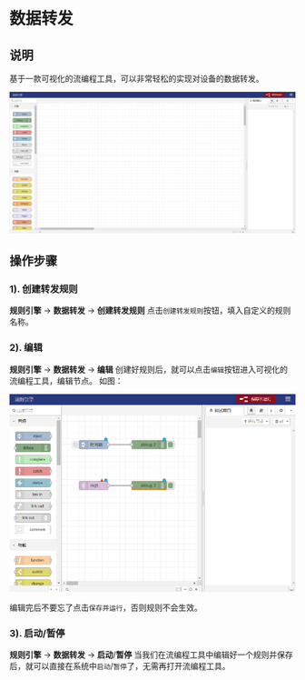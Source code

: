 # 数据转发

## 说明

基于一款可视化的流编程工具，可以非常轻松的实现对设备的数据转发。

![img](../../public/imgs/guide/ruleEngine/access_engine_01_01-ea71c7ba1fb539360b22a8c9ca7e73ec-20221005105334884.png)

## 操作步骤

### 1). 创建转发规则

**规则引擎** -> **数据转发** -> **创建转发规则**
点击`创建转发规则`按钮，填入自定义的规则名称。

### 2). 编辑

**规则引擎** -> **数据转发** -> **编辑**
创建好规则后，就可以点击`编辑`按钮进入可视化的流编程工具，编辑节点。
如图：

![img.png](../../public/imgs/guide/ruleEngine/access_engine_02_02-f3ecd9a0bb90e5d8f61486b20a2751c1-20221005105334629.png)

编辑完后不要忘了点击`保存并运行`，否则规则不会生效。

### 3). 启动/暂停

**规则引擎** -> **数据转发** -> **启动**/**暂停**
当我们在流编程工具中编辑好一个规则并保存后，就可以直接在系统中`启动`/`暂停`了，无需再打开流编程工具。
